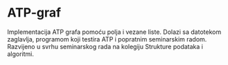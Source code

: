 # ATP-graf
Implementacija ATP grafa pomoću polja i vezane liste. Dolazi sa datotekom zaglavlja, programom koji testira ATP i popratnim seminarskim radom.
Razvijeno u svrhu seminarskog rada na kolegiju Strukture podataka i algoritmi.

